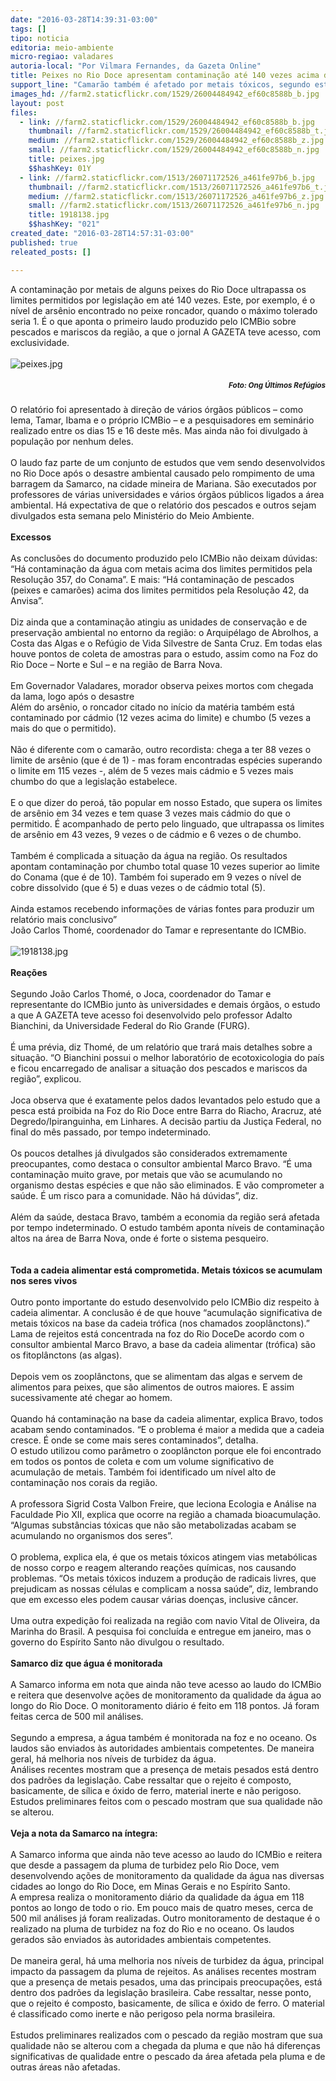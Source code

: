 ```yaml
---
date: "2016-03-28T14:39:31-03:00"
tags: []
tipo: noticia
editoria: meio-ambiente
micro-regiao: valadares
autoria-local: "Por Vilmara Fernandes, da Gazeta Online"
title: Peixes no Rio Doce apresentam contaminação até 140 vezes acima do limite
support_line: "Camarão também é afetado por metais tóxicos, segundo estudo"
images_hd: //farm2.staticflickr.com/1529/26004484942_ef60c8588b_b.jpg
layout: post
files:
  - link: //farm2.staticflickr.com/1529/26004484942_ef60c8588b_b.jpg
    thumbnail: //farm2.staticflickr.com/1529/26004484942_ef60c8588b_t.jpg
    medium: //farm2.staticflickr.com/1529/26004484942_ef60c8588b_z.jpg
    small: //farm2.staticflickr.com/1529/26004484942_ef60c8588b_n.jpg
    title: peixes.jpg
    $$hashKey: 01Y
  - link: //farm2.staticflickr.com/1513/26071172526_a461fe97b6_b.jpg
    thumbnail: //farm2.staticflickr.com/1513/26071172526_a461fe97b6_t.jpg
    medium: //farm2.staticflickr.com/1513/26071172526_a461fe97b6_z.jpg
    small: //farm2.staticflickr.com/1513/26071172526_a461fe97b6_n.jpg
    title: 1918138.jpg
    $$hashKey: "021"
created_date: "2016-03-28T14:57:31-03:00"
published: true
releated_posts: []

---
```

<div>A contamina&ccedil;&atilde;o por metais de alguns peixes do Rio Doce ultrapassa os limites permitidos por legisla&ccedil;&atilde;o em at&eacute; 140 vezes. Este, por exemplo, &eacute; o n&iacute;vel de ars&ecirc;nio encontrado no peixe roncador, quando o m&aacute;ximo tolerado seria 1. &Eacute; o que aponta o primeiro laudo produzido pelo ICMBio sobre pescados e mariscos da regi&atilde;o, a que o jornal A GAZETA teve acesso, com exclusividade.</div>

<div>&nbsp;</div>

<div><img alt="peixes.jpg" src="//farm2.staticflickr.com/1529/26004484942_ef60c8588b_b.jpg" /></div>

<div>
<h5 style="text-align: right;"><small>Foto: Ong &Uacute;ltimos Ref&uacute;gios</small></h5>
</div>

<div>O relat&oacute;rio foi apresentado &agrave; dire&ccedil;&atilde;o de v&aacute;rios &oacute;rg&atilde;os p&uacute;blicos &ndash; como Iema, Tamar, Ibama e o pr&oacute;prio ICMBio &ndash; e a pesquisadores em semin&aacute;rio realizado entre os dias 15 e 16 deste m&ecirc;s. Mas ainda n&atilde;o foi divulgado &agrave; popula&ccedil;&atilde;o por nenhum deles.</div>

<div>&nbsp;</div>

<div>O laudo faz parte de um conjunto de estudos que vem sendo desenvolvidos no Rio Doce ap&oacute;s o desastre ambiental causado pelo rompimento de uma barragem da Samarco, na cidade mineira de Mariana. S&atilde;o executados por professores de v&aacute;rias universidades e v&aacute;rios &oacute;rg&atilde;os p&uacute;blicos ligados a &aacute;rea ambiental. H&aacute; expectativa de que o relat&oacute;rio dos pescados e outros sejam divulgados esta semana pelo Minist&eacute;rio do Meio Ambiente.</div>

<div>&nbsp;</div>

<div><strong>Excessos</strong></div>

<div>&nbsp;</div>

<div>As conclus&otilde;es do documento produzido pelo ICMBio n&atilde;o deixam d&uacute;vidas: &ldquo;H&aacute; contamina&ccedil;&atilde;o da &aacute;gua com metais acima dos limites permitidos pela Resolu&ccedil;&atilde;o 357, do Conama&rdquo;. E mais: &ldquo;H&aacute; contamina&ccedil;&atilde;o de pescados (peixes e camar&otilde;es) acima dos limites permitidos pela Resolu&ccedil;&atilde;o 42, da Anvisa&rdquo;.</div>

<div>&nbsp;</div>

<div>Diz ainda que a contamina&ccedil;&atilde;o atingiu as unidades de conserva&ccedil;&atilde;o e de preserva&ccedil;&atilde;o ambiental no entorno da regi&atilde;o: o Arquip&eacute;lago de Abrolhos, a Costa das Algas e o Ref&uacute;gio de Vida Silvestre de Santa Cruz. Em todas elas houve pontos de coleta de amostras para o estudo, assim como na Foz do Rio Doce &ndash; Norte e Sul &ndash; e na regi&atilde;o de Barra Nova.</div>

<div>&nbsp;</div>

<div>Em Governador Valadares, morador observa peixes mortos com chegada da lama, logo ap&oacute;s o desastre &nbsp;</div>

<div>Al&eacute;m do ars&ecirc;nio, o roncador citado no in&iacute;cio da mat&eacute;ria tamb&eacute;m est&aacute; contaminado por c&aacute;dmio (12 vezes acima do limite) e chumbo (5 vezes a mais do que o permitido).</div>

<div>&nbsp;</div>

<div>N&atilde;o &eacute; diferente com o camar&atilde;o, outro recordista: chega a ter 88 vezes o limite de ars&ecirc;nio (que &eacute; de 1) - mas foram encontradas esp&eacute;cies superando o limite em 115 vezes -, al&eacute;m de 5 vezes mais c&aacute;dmio e 5 vezes mais chumbo do que a legisla&ccedil;&atilde;o estabelece.</div>

<div>&nbsp;</div>

<div>E o que dizer do pero&aacute;, t&atilde;o popular em nosso Estado, que supera os limites de ars&ecirc;nio em 34 vezes e tem quase 3 vezes mais c&aacute;dmio do que o permitido. &Eacute; acompanhado de perto pelo linguado, que ultrapassa os limites de ars&ecirc;nio em 43 vezes, 9 vezes o de c&aacute;dmio e 6 vezes o de chumbo.</div>

<div>&nbsp;</div>

<div>Tamb&eacute;m &eacute; complicada a situa&ccedil;&atilde;o da &aacute;gua na regi&atilde;o. Os resultados apontam contamina&ccedil;&atilde;o por chumbo total quase 10 vezes superior ao limite do Conama (que &eacute; de 10). Tamb&eacute;m foi superado em 9 vezes o n&iacute;vel de cobre dissolvido (que &eacute; 5) e duas vezes o de c&aacute;dmio total (5).</div>

<div>&nbsp;</div>

<div>Ainda estamos recebendo informa&ccedil;&otilde;es de v&aacute;rias fontes para produzir um relat&oacute;rio mais conclusivo&rdquo;</div>

<div>Jo&atilde;o Carlos Thom&eacute;, coordenador do Tamar e representante do ICMBio.</div>

<div>&nbsp;</div>

<div><img alt="1918138.jpg" src="//farm2.staticflickr.com/1513/26071172526_a461fe97b6_b.jpg" /></div>

<div>&nbsp;</div>

<div><strong>Rea&ccedil;&otilde;es</strong></div>

<div>&nbsp;</div>

<div>Segundo Jo&atilde;o Carlos Thom&eacute;, o Joca, coordenador do Tamar e representante do ICMBio junto &agrave;s universidades e demais &oacute;rg&atilde;os, o estudo a que A GAZETA teve acesso foi desenvolvido pelo professor Adalto Bianchini, da Universidade Federal do Rio Grande (FURG).</div>

<div>&nbsp;</div>

<div>&Eacute; uma pr&eacute;via, diz Thom&eacute;, de um relat&oacute;rio que trar&aacute; mais detalhes sobre a situa&ccedil;&atilde;o. &ldquo;O Bianchini possui o melhor laborat&oacute;rio de ecotoxicologia do pa&iacute;s e ficou encarregado de analisar a situa&ccedil;&atilde;o dos pescados e mariscos da regi&atilde;o&rdquo;, explicou.</div>

<div>&nbsp;</div>

<div>Joca observa que &eacute; exatamente pelos dados levantados pelo estudo que a pesca est&aacute; proibida na Foz do Rio Doce entre Barra do Riacho, Aracruz, at&eacute; Degredo/Ipiranguinha, em Linhares. A decis&atilde;o partiu da Justi&ccedil;a Federal, no final do m&ecirc;s passado, por tempo indeterminado.</div>

<div>&nbsp;</div>

<div>Os poucos detalhes j&aacute; divulgados s&atilde;o considerados extremamente preocupantes, como destaca o consultor ambiental Marco Bravo. &ldquo;&Eacute; uma contamina&ccedil;&atilde;o muito grave, por metais que v&atilde;o se acumulando no organismo destas esp&eacute;cies e que n&atilde;o s&atilde;o eliminados. E v&atilde;o comprometer a sa&uacute;de. &Eacute; um risco para a comunidade. N&atilde;o h&aacute; d&uacute;vidas&rdquo;, diz.</div>

<div>&nbsp;</div>

<div>Al&eacute;m da sa&uacute;de, destaca Bravo, tamb&eacute;m a economia da regi&atilde;o ser&aacute; afetada por tempo indeterminado. O estudo tamb&eacute;m aponta n&iacute;veis de contamina&ccedil;&atilde;o altos na &aacute;rea de Barra Nova, onde &eacute; forte o sistema pesqueiro.</div>

<div>&nbsp;</div>

<div>&nbsp;</div>

<div><strong>Toda a cadeia alimentar est&aacute; comprometida.&nbsp;Metais t&oacute;xicos se acumulam nos seres vivos</strong></div>

<div>&nbsp;</div>

<div>Outro ponto importante do estudo desenvolvido pelo ICMBio diz respeito &agrave; cadeia alimentar. A conclus&atilde;o &eacute; de que houve &ldquo;acumula&ccedil;&atilde;o significativa de metais t&oacute;xicos na base da cadeia tr&oacute;fica (nos chamados zoopl&acirc;nctons).&rdquo;</div>

<div>Lama de rejeitos est&aacute; concentrada na foz do Rio DoceDe acordo com o consultor ambiental Marco Bravo, a base da cadeia alimentar (tr&oacute;fica) s&atilde;o os fitopl&acirc;nctons (as algas).</div>

<div>&nbsp;</div>

<div>Depois vem os zoopl&acirc;nctons, que se alimentam das algas e servem de alimentos para peixes, que s&atilde;o alimentos de outros maiores. E assim sucessivamente at&eacute; chegar ao homem.</div>

<div>&nbsp;</div>

<div>Quando h&aacute; contamina&ccedil;&atilde;o na base da cadeia alimentar, explica Bravo, todos acabam sendo contaminados. &ldquo;E o problema &eacute; maior a medida que a cadeia cresce. &Eacute; onde se come mais seres contaminados&rdquo;, detalha.</div>

<div>O estudo utilizou como par&acirc;metro o zoopl&acirc;ncton porque ele foi encontrado em todos os pontos de coleta e com um volume significativo de acumula&ccedil;&atilde;o de metais. Tamb&eacute;m foi identificado um n&iacute;vel alto de contamina&ccedil;&atilde;o nos corais da regi&atilde;o.</div>

<div>&nbsp;</div>

<div>A professora Sigrid Costa Valbon Freire, que leciona Ecologia e An&aacute;lise na Faculdade Pio XII, explica que ocorre na regi&atilde;o a chamada bioacumula&ccedil;&atilde;o. &ldquo;Algumas subst&acirc;ncias t&oacute;xicas que n&atilde;o s&atilde;o metabolizadas acabam se acumulando no organismos dos seres&rdquo;.</div>

<div>&nbsp;</div>

<div>O problema, explica ela, &eacute; que os metais t&oacute;xicos atingem vias metab&oacute;licas de nosso corpo e reagem alterando rea&ccedil;&otilde;es qu&iacute;micas, nos causando problemas. &ldquo;Os metais t&oacute;xicos induzem a produ&ccedil;&atilde;o de radicais livres, que prejudicam as nossas c&eacute;lulas e complicam a nossa sa&uacute;de&rdquo;, diz, lembrando que em excesso eles podem causar v&aacute;rias doen&ccedil;as, inclusive c&acirc;ncer.</div>

<div>&nbsp;</div>

<div>Uma outra expedi&ccedil;&atilde;o foi realizada na regi&atilde;o com navio Vital de Oliveira, da Marinha do Brasil. A pesquisa foi conclu&iacute;da e entregue em janeiro, mas o governo do Esp&iacute;rito Santo n&atilde;o divulgou o resultado.</div>

<div>&nbsp;</div>

<div><strong>Samarco diz que &aacute;gua &eacute; monitorada</strong></div>

<div>&nbsp;</div>

<div>A Samarco informa em nota que ainda n&atilde;o teve acesso ao laudo do ICMBio e reitera que desenvolve a&ccedil;&otilde;es de monitoramento da qualidade da &aacute;gua ao longo do Rio Doce. O monitoramento di&aacute;rio &eacute; feito em 118 pontos. J&aacute; foram feitas cerca de 500 mil an&aacute;lises.</div>

<div>&nbsp;</div>

<div>Segundo a empresa, a &aacute;gua tamb&eacute;m &eacute; monitorada na foz e no oceano. Os laudos s&atilde;o enviados &agrave;s autoridades ambientais competentes. De maneira geral, h&aacute; melhoria nos n&iacute;veis de turbidez da &aacute;gua.</div>

<div>An&aacute;lises recentes mostram que a presen&ccedil;a de metais pesados est&aacute; dentro dos padr&otilde;es da legisla&ccedil;&atilde;o. Cabe ressaltar que o rejeito &eacute; composto, basicamente, de s&iacute;lica e &oacute;xido de ferro, material inerte e n&atilde;o perigoso. Estudos preliminares feitos com o pescado mostram que sua qualidade n&atilde;o se alterou.</div>

<div>&nbsp;</div>

<div><strong>Veja a nota da Samarco na &iacute;ntegra:</strong></div>

<div>&nbsp;</div>

<div>A Samarco informa que ainda n&atilde;o teve acesso ao laudo do ICMBio e reitera que desde a passagem da pluma de turbidez pelo Rio Doce, vem desenvolvendo a&ccedil;&otilde;es de monitoramento da qualidade da &aacute;gua nas diversas cidades ao longo do Rio Doce, em Minas Gerais e no Esp&iacute;rito Santo.</div>

<div>A empresa realiza o monitoramento di&aacute;rio da qualidade da &aacute;gua em 118 pontos ao longo de todo o rio. Em pouco mais de quatro meses, cerca de 500 mil an&aacute;lises j&aacute; foram realizadas. Outro monitoramento de destaque &eacute; o realizado na pluma de turbidez na foz do Rio e no oceano. Os laudos gerados s&atilde;o enviados &agrave;s autoridades ambientais competentes.</div>

<div>&nbsp;</div>

<div>De maneira geral, h&aacute; uma melhoria nos n&iacute;veis de turbidez da &aacute;gua, principal impacto da passagem da pluma de rejeitos. As an&aacute;lises recentes mostram que a presen&ccedil;a de metais pesados, uma das principais preocupa&ccedil;&otilde;es, est&aacute; dentro dos padr&otilde;es da legisla&ccedil;&atilde;o brasileira. Cabe ressaltar, nesse ponto, que o rejeito &eacute; composto, basicamente, de s&iacute;lica e &oacute;xido de ferro. O material &eacute; classificado como inerte e n&atilde;o perigoso pela norma brasileira.</div>

<div>&nbsp;</div>

<div>Estudos preliminares realizados com o pescado da regi&atilde;o mostram que sua qualidade n&atilde;o se alterou com a chegada da pluma e que n&atilde;o h&aacute; diferen&ccedil;as significativas de qualidade entre o pescado da &aacute;rea afetada pela pluma e de outras &aacute;reas n&atilde;o afetadas.</div>
